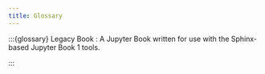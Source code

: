 ```yaml
---
title: Glossary
--- 
```


:::{glossary}
Legacy Book
: A Jupyter Book written for use with the Sphinx-based Jupyter Book 1 tools.

:::
